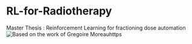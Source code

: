 # RL-for-Radiotherapy
Master Thesis : Reinforcement Learning for fractioning dose automation
![Based on the work of Gregoire Moreauhttps](//github.com/gregoire-moreau/radio_rl)

